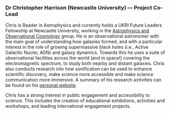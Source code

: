 <a name="cmh"></a>
### Dr Christopher Harrison (Newcastle University) — Project Co-Lead

Chris is Reader in Astrophysics and currently holds a UKRI Future Leaders Fellowship at Newcastle University, working in the [Astrophysics and Observational Cosmology](https://blogs.ncl.ac.uk/astro-obs/) group. He is an observational astronomer with the main goal of understanding how galaxies formed, and with a particular interest in the role of growing supermassive black holes (i.e., Active Galactic Nuclei; AGN) and galaxy dynamics. Towards this he uses a suite of observational facilities across the world (and in space!) covering the electromagnetic spectrum, to study both nearby and distant galaxies. Chris also conducts research into how sonification can be used to enhance scientific discovery, make science more accessible and make science communication more immersive. A summary of his research activities can be found on his [personal website](https://sites.google.com/view/chrisharrison/research). 

Chris has a strong interest in public engagement and accessibility to science. This includes the creation of educational exhibitions, activities and workshops, and leading international engagement projects.